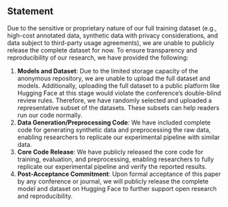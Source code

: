 ## Statement

Due to the sensitive or proprietary nature of our full training dataset (e.g., high-cost annotated data, synthetic data with privacy considerations, and data subject to third-party usage agreements), we are unable to publicly release the complete dataset for now. To ensure transparency and reproducibility of our research, we have provided the following:

1. **Models and Dataset**: Due to the limited storage capacity of the anonymous repository, we are unable to upload the full dataset and models. Additionally, uploading the full dataset to a public platform like Hugging Face at this stage would violate the conference’s double-blind review rules. Therefore, we have randomly selected and uploaded a representative subset of the datasets. These subsets can help readers run our code normally. 
5. **Data Generation/Preprocessing Code**: We have included complete code for generating synthetic data and preprocessing the raw data, enabling researchers to replicate our experimental pipeline with similar data.
6. **Core Code Release**: We have publicly released the core code for training, evaluation, and preprocessing, enabling researchers to fully replicate our experimental pipeline and verify the reported results.
7. **Post-Acceptance Commitment**: Upon formal acceptance of this paper by any conference or journal, we will publicly release the complete model and dataset on Hugging Face to further support open research and reproducibility.
